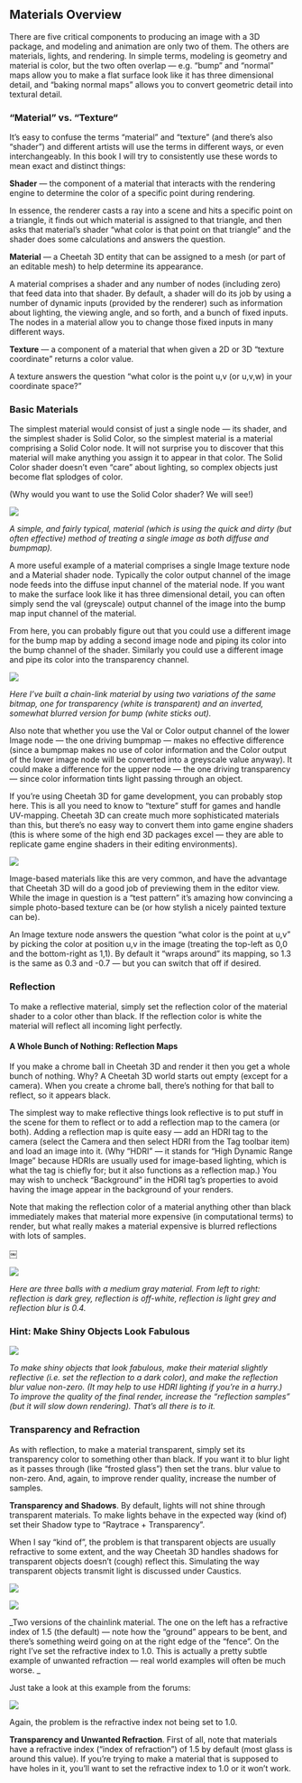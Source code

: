 ## Materials Overview

There are five critical components to producing an image with a 3D package, and modeling and animation are only two of them. The others are materials, lights, and rendering. In simple terms, modeling is geometry and material is color, but the two often overlap — e.g. “bump” and “normal” maps allow you to make a flat surface look like it has three dimensional detail, and “baking normal maps” allows you to convert geometric detail into textural detail.

### “Material” vs. “Texture“

It’s easy to confuse the terms “material” and “texture” (and there’s also “shader”) and different artists will use the terms in different ways, or even interchangeably. In this book I will try to consistently use these words to mean exact and distinct things:

**Shader** — the component of a material that interacts with the rendering engine to determine the color of a specific point during rendering. 

In essence, the renderer casts a ray into a scene and hits a specific point on a triangle, it finds out which material is assigned to that triangle, and then asks that material’s shader “what color is that point on that triangle” and the shader does some calculations and answers the question.

**Material** — a Cheetah 3D entity that can be assigned to a mesh (or part of an editable mesh) to help determine its appearance.

A material comprises a shader and any number of nodes (including zero) that feed data into that shader. By default, a shader will do its job by using a number of dynamic inputs (provided by the renderer) such as information about lighting, the viewing angle, and so forth, and a bunch of fixed inputs. The nodes in a material allow you to change those fixed inputs in many different ways.

**Texture** — a component of a material that when given a 2D or 3D “texture coordinate” returns a color value. 

A texture answers the question “what color is the point u,v (or u,v,w) in your coordinate space?”

### Basic Materials

The simplest material would consist of just a single node — its shader, and the simplest shader is Solid Color, so the simplest material is a material comprising a Solid Color node. It will not surprise you to discover that this material will make anything you assign it to appear in that color. The Solid Color shader doesn’t even “care” about lighting, so complex objects just become flat splodges of color.

(Why would you want to use the Solid Color shader? We will see!)

![](DraggedImage-34.jpg)

_A simple, and fairly typical, material (which is using the quick and dirty (but often effective) method of treating a single image as both diffuse and bumpmap)._

A more useful example of a material comprises a single Image texture node and a Material shader node. Typically the color output channel of the image node feeds into the diffuse input channel of the material node. If you want to make the surface look like it has three dimensional detail, you can often simply send the val (greyscale) output channel of the image into the bump map input channel of the material.

From here, you can probably figure out that you could use a different image for the bump map by adding a second image node and piping its color into the bump channel of the shader. Similarly you could use a different image and pipe its color into the transparency channel.

![](DraggedImage-35.jpg)

_Here I’ve built a chain-link material by using two variations of the same bitmap, one for transparency (white is transparent) and an inverted, somewhat blurred version for bump (white sticks out)._

Also note that whether you use the Val or Color output channel of the lower Image node — the one driving bumpmap — makes no effective difference (since a bumpmap makes no use of color information and the Color output of the lower image node will be converted into a greyscale value anyway). It could make a difference for the upper node — the one driving transparency — since color information tints light passing through an object.

If you’re using Cheetah 3D for game development, you can probably stop here. This is all you need to know to “texture” stuff for games and handle UV-mapping. Cheetah 3D can create much more sophisticated materials than this, but there’s no easy way to convert them into game engine shaders (this is where some of the high end 3D packages excel — they are able to replicate game engine shaders in their editing environments).

![](DraggedImage-36.jpg)

Image-based materials like this are very common, and have the advantage that Cheetah 3D will do a good job of previewing them in the editor view. While the image in question is a “test pattern” it’s amazing how convincing a simple photo-based texture can be (or how stylish a nicely painted texture can be).

An Image texture node answers the question “what color is the point at u,v” by picking the color at position u,v in the image (treating the top-left as 0,0 and the bottom-right as 1,1). By default it “wraps around” its mapping, so 1.3 is the same as 0.3 and -0.7 — but you can switch that off if desired.

### Reflection

To make a reflective material, simply set the reflection color of the material shader to a color other than black. If the reflection color is white the material will reflect all incoming light perfectly.

#### A Whole Bunch of Nothing: Reflection Maps

If you make a chrome ball in Cheetah 3D and render it then you get a whole bunch of nothing. Why? A Cheetah 3D world starts out empty (except for a camera). When you create a chrome ball, there’s nothing for that ball to reflect, so it appears black.

The simplest way to make reflective things look reflective is to put stuff in the scene for them to reflect or to add a reflection map to the camera (or both). Adding a reflection map is quite easy — add an HDRI tag to the camera (select the Camera and then select HDRI from the Tag toolbar item) and load an image into it. (Why “HDRI” — it stands for “High Dynamic Range Image” because HDRIs are usually used for image-based lighting, which is what the tag is chiefly for; but it also functions as a reflection map.) You may wish to uncheck “Background” in the HDRI tag’s properties to avoid having the image appear in the background of your renders.

Note that making the reflection color of a material anything other than black immediately makes that material more expensive (in computational terms) to render, but what really makes a material expensive is blurred reflections with lots of samples.

￼

![](DraggedImage-37.jpg)

_Here are three balls with a medium gray material. From left to right: reflection is dark grey, reflection is off-white, reflection is light grey and reflection blur is 0.4._

### Hint: Make Shiny Objects Look Fabulous

![](DraggedImage-38.jpg)

_To make shiny objects that look fabulous, make their material slightly reflective (i.e. set the reflection to a dark color), and make the reflection blur value non-zero. (It may help to use HDRI lighting if you’re in a hurry.) To improve the quality of the final render, increase the “reflection samples” (but it will slow down rendering). That’s all there is to it._

### Transparency and Refraction

As with reflection, to make a material transparent, simply set its transparency color to something other than black. If you want it to blur light as it passes through (like “frosted glass”) then set the trans. blur value to non-zero. And, again, to improve render quality, increase the number of samples.

**Transparency and Shadows**. By default, lights will not shine through transparent materials. To make lights behave in the expected way (kind of) set their Shadow type to “Raytrace + Transparency”.

When I say “kind of”, the problem is that transparent objects are usually refractive to some extent, and the way Cheetah 3D handles shadows for transparent objects doesn’t (cough) reflect this. Simulating the way transparent objects transmit light is discussed under Caustics.

![](DraggedImage-39.jpg)

![](DraggedImage-40.jpg)

_Two versions of the chainlink material. The one on the left has a refractive index of 1.5 (the default) — note how the “ground” appears to be bent, and there’s something weird going on at the right edge of the “fence”. On the right I’ve set the refractive index to 1.0. This is actually a pretty subtle example of unwanted refraction — real world examples will often be much worse. _

Just take a look at this example from the forums:

![](DraggedImage-41.jpg)

Again, the problem is the refractive index not being set to 1.0.

**Transparency and Unwanted Refraction**. First of all, note that materials have a refractive index (“index of refraction”) of 1.5 by default (most glass is around this value). If you’re trying to make a material that is supposed to have holes in it, you’ll want to set the refractive index to 1.0 or it won’t work.

